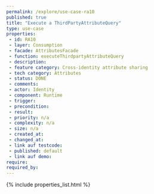 ```yaml
---
permalink: /explore/use-case-ra10
published: true
title: "Execute a ThirdPartyAttributeQuery"
type: use-case
properties:
 - id: RA10
 - layer: Consumption
 - facade: AttributesFacade
 - function: executeThirdpartyAttributeQuery
 - description: 
 - feature category: Cross-identity attribute sharing
 - tech category: Attributes
 - status: DONE
 - comments: 
 - actor: Identity
 - component: Runtime
 - trigger: 
 - precondition: 
 - result: 
 - priority: n/a
 - complexity: n/a
 - size: n/a
 - created_at: 
 - changed_at: 
 - link auf testcode: 
 - published: default
 - link auf demo: 
require:
required_by:
---
```

{% include properties_list.html %}
